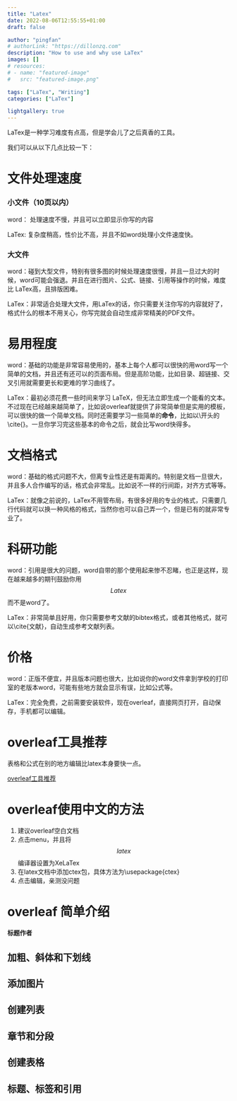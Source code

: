 ```yaml
---
title: "Latex"
date: 2022-08-06T12:55:55+01:00
draft: false

author: "pingfan"
# authorLink: "https://dillonzq.com"
description: "How to use and why use LaTex"
images: []
# resources:
# - name: "featured-image"
#   src: "featured-image.png"

tags: ["LaTex", "Writing"]
categories: ["LaTex"]

lightgallery: true
---
```


LaTex是一种学习难度有点高，但是学会儿了之后真香的工具。

我们可以从以下几点比较一下：


# 文件处理速度

### 小文件（10页以内）

word： 处理速度不慢，并且可以立即显示你写的内容

LaTex: 复杂度稍高，性价比不高，并且不如word处理小文件速度快。

### 大文件

word：碰到大型文件，特别有很多图的时候处理速度很慢，并且一旦过大的时候，word可能会强退。并且在进行图片、公式、链接、引用等操作的时候，难度比 LaTex高，且排版困难。

LaTex：非常适合处理大文件，用LaTex的话，你只需要关注你写的内容就好了，格式什么的根本不用关心，你写完就会自动生成非常精美的PDF文件。

# 易用程度

word：基础的功能是非常容易使用的，基本上每个人都可以很快的用word写一个简单的文档，并且还有还可以的页面布局。但是高阶功能，比如目录、超链接、交叉引用就需要更长和更难的学习曲线了。

LaTex：最初必须花费一些时间来学习 LaTeX，但无法立即生成一个能看的文本。不过现在已经越来越简单了，比如说overleaf就提供了非常简单但是实用的模板，可以很快的做一个简单文档。同时还需要学习一些简单的**命令**，比如以\开头的\cite{}。一旦你学习完这些基本的命令之后，就会比写word快得多。

# 文档格式

word：基础的格式问题不大，但离专业性还是有距离的。特别是文档一旦很大，并且多人合作编写的话，格式会非常乱。比如说不一样的行间距，对齐方式等等。

LaTex：就像之前说的，LaTex不用管布局，有很多好用的专业的格式，只需要几行代码就可以换一种风格的格式，当然你也可以自己弄一个，但是已有的就非常专业了。

# 科研功能

word：引用是很大的问题，word自带的那个使用起来惨不忍睹，也正是这样，现在越来越多的期刊鼓励你用$$Latex$$而不是word了。

LaTex：非常简单且好用，你只需要参考文献的bibtex格式，或者其他格式，就可以\cite{文献}，自动生成参考文献列表。

# 价格

word：正版不便宜，并且版本问题也很大，比如说你的word文件拿到学校的打印室的老版本word，可能有些地方就会显示有误，比如公式等。

LaTex：完全免费，之前需要安装软件，现在overleaf，直接网页打开，自动保存，手机都可以编辑。


# overleaf工具推荐

表格和公式在别的地方编辑比latex本身要快一点。

[overleaf工具推荐](https://zhuanlan.zhihu.com/p/362505439)

# overleaf使用中文的方法

1. 建议overleaf空白文档
2. 点击menu，并且将 $$latex$$编译器设置为XeLaTex
3. 在latex文档中添加ctex包，具体方法为\usepackage{ctex}
4. 点击编辑，亲测没问题

# overleaf 简单介绍

#### 标题作者

## 加粗、斜体和下划线

## 添加图片

## 创建列表

## 章节和分段

## 创建表格

## 标题、标签和引用





